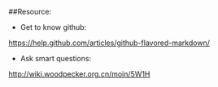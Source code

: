 

##Resource:
- Get to know github:

https://help.github.com/articles/github-flavored-markdown/

- Ask smart questions:

http://wiki.woodpecker.org.cn/moin/5W1H